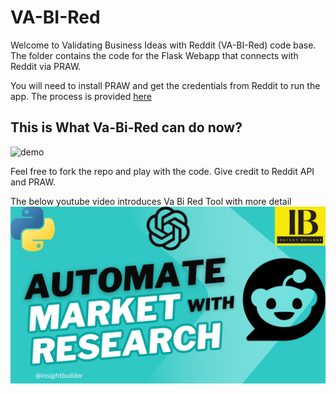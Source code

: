 # VA-BI-Red

Welcome to Validating Business Ideas with Reddit
(VA-BI-Red) code base. The folder contains the
code for the Flask Webapp that connects with
Reddit via PRAW.

You will need to install PRAW and get the
credentials from Reddit to run the app. The
process is provided
[here](https://praw.readthedocs.io/en/stable/getting_started/quick_start.html#authorized-reddit-instances)

## This is What Va-Bi-Red can do now?

![demo](vabired_demo.gif)

Feel free to fork the repo and play with the code.
Give credit to Reddit API and PRAW.

The below youtube video introduces Va Bi Red Tool
with more detail
[![Watch the video](./Auto_mrkt_research_Thumbnail.png)](https://youtu.be/OzvdWHpPQ9s)
